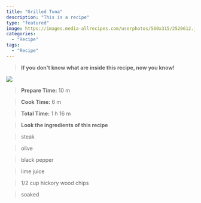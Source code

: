 ```yaml
---
title: "Grilled Tuna"
description: "This is a recipe"
type: "featured"
image: https://images.media-allrecipes.com/userphotos/560x315/2520612.jpg
categories: 
  - "Recipe"
tags: 
  - "Recipe"
---
```



>**If you don't know what are inside this recipe, now you know!**

![](../images/Recipes-Banner.jpg)
> **Prepare Time:** 10 m


> **Cook Time:** 6 m


> **Total Time:** 1 h 16 m

> **Look the ingredients of this recipe**

> steak

> olive

> black pepper

> lime juice

> 1/2 cup hickory wood chips

>  soaked

